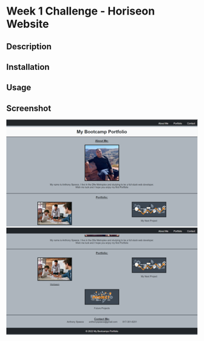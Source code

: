 # Week 1 Challenge - Horiseon Website

## Description

## Installation

## Usage

## Screenshot

![My Portfolio Screenshot 1.png](./assets/images/My%20Portfolio%20Screenshot%201.png)
![My Portfolio Screenshot 2.png](./assets/images/My%20Portfolio%20Screenshot%202.png)
